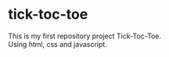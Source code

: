 # tick-toc-toe
This is my first repository project Tick-Toc-Toe.
<br>
Using html, css and javascript.
